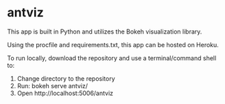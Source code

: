 # antviz

This app is built in Python and utilizes the Bokeh visualization library.

Using the procfile and requirements.txt, this app can be hosted on Heroku.

To run locally, download the repository and use a terminal/command shell to:

1. Change directory to the repository
2. Run: bokeh serve antviz/
3. Open http://localhost:5006/antviz
